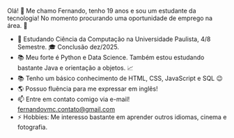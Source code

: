 Olá! 👋 Me chamo Fernando, tenho 19 anos e sou um estudante da tecnologia!
No momento procurando uma oportunidade de emprego na área. 👀

- 🏫 Estudando Ciência da Computação na Universidade Paulista, 4/8 Semestre. 🎓 Conclusão dez/2025.
- 📚 Meu forte é Python e Data Science. Também estou estudando bastante Java e orientação a objetos. 📈 
- 📚 Tenho um básico conhecimento de HTML, CSS, JavaScript e SQL 😉
- 🌎 Possuo fluência para me expressar em inglês!
- 📫 Entre em contato comigo via e-mail! fernandovmc.contato@gmail.com
- ⚡ Hobbies: Me interesso bastante em aprender outros idiomas, cinema e fotografia.
